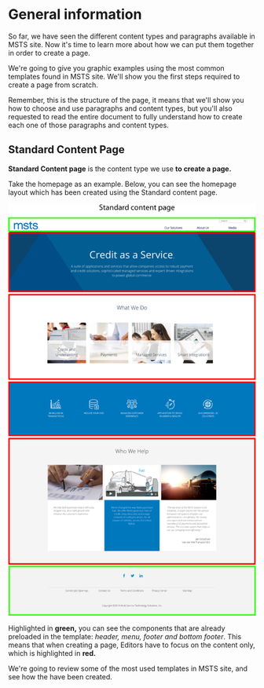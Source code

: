# General information

So far, we have seen the different content types and paragraphs available in MSTS site. Now it's time to learn more about how we can put them together in order to create a page.

We're going to give you graphic examples using the most common templates found in MSTS site. We'll show you the first steps required to create a page from scratch.

Remember, this is the structure of the page, it means that we'll show you how to choose and use paragraphs and content types, but you'll also requested to read the entire document to fully understand how to create each one of those paragraphs and content types.

## **Standard Content Page**  <a id="standard-content-page"></a>

**Standard Content page** is the content type we use **to create a page.**

Take the homepage as an example. Below, you can see the homepage layout which has been created using the Standard content page.

![](../.gitbook/assets/general_info_homepage.png)

Highlighted in **green,** you can see the components that are already preloaded in the template: _header, menu, footer and bottom footer_. This means that when creating a page, Editors have to focus on the content only, which is highlighted in **red.**

We're going to review some of the most used templates in MSTS site, and see how the have been created. 

